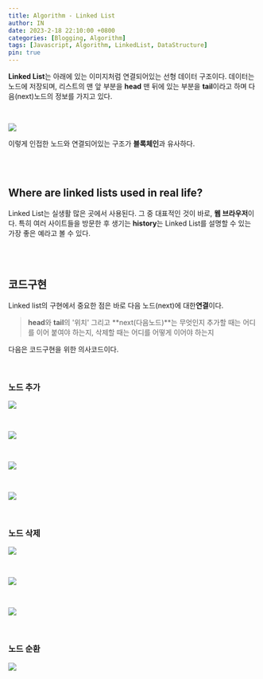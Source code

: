 ```yaml
---
title: Algorithm - Linked List
author: IN
date: 2023-2-18 22:10:00 +0800
categories: [Blogging, Algorithm]
tags: [Javascript, Algorithm, LinkedList, DataStructure]
pin: true
---
```


**Linked List**는 아래에 있는 이미지처럼 연결되어있는 선형 데이터 구조이다.
데이터는 노드에 저장되며, 리스트의 맨 앞 부분을 **head** 맨 뒤에 있는 부분을 **tail**이라고 하며 다음(next)노드의 정보를 가지고 있다.


<br />

![](https://images.velog.io/images/in63119/post/4db9da8e-a515-43d6-a584-3ccebf1be72f/%E1%84%89%E1%85%B3%E1%84%8F%E1%85%B3%E1%84%85%E1%85%B5%E1%86%AB%E1%84%89%E1%85%A3%E1%86%BA%202020-12-06%20%E1%84%8B%E1%85%A9%E1%84%92%E1%85%AE%201.35.40.png)


이렇게 인접한 노드와 연결되어있는 구조가 **블록체인**과 유사하다.

<br />
<br />

## Where are linked lists used in real life?
Linked List는 실생활 많은 곳에서 사용된다. 그 중 대표적인 것이 바로, **웹 브라우저**이다.
특히 여러 사이트들을 방문한 후 생기는 **history**는 Linked List를 설명할 수 있는 가장 좋은 예라고 볼 수 있다.

<br />
<br />

## 코드구현

Linked list의 구현에서 중요한 점은 바로 다음 노드(next)에 대한**연결**이다.
> **head**와 **tail**의 '위치' 그리고 **next(다음노드)**는 무엇인지
추가할 때는 어디를 이어 붙여야 하는지,
> 삭제할 때는 어디를 어떻게 이어야 하는지

다음은 코드구현을 위한 의사코드이다. 

<br />

### 노드 추가
![](https://images.velog.io/images/in63119/post/7aacbe80-c42c-4495-a803-d6810a7e0f17/LinkedList_PPT.001.jpeg)

<br />

![](https://images.velog.io/images/in63119/post/f4de9b73-668e-45fe-b3c7-714df5efcdc8/LinkedList_PPT.002.jpeg)

<br />

![](https://images.velog.io/images/in63119/post/015268d8-c0ff-4bb2-b531-5621486e7673/LinkedList_PPT.003.jpeg)

<br />

![](https://images.velog.io/images/in63119/post/0c1f8aad-49e7-41ec-86b1-8e2910a18bef/LinkedList_PPT.004.jpeg)

<br />

### 노드 삭제
![](https://images.velog.io/images/in63119/post/3843bbd5-807b-43bb-acbe-93dfe52199a9/LinkedList_PPT.005.jpeg)

<br />

![](https://images.velog.io/images/in63119/post/2e2fe10b-8834-45ff-9f6e-da7a5ec6be79/LinkedList_PPT.006.jpeg)

<br />

![](https://images.velog.io/images/in63119/post/dec15211-3141-4080-a842-2ef3830e6a2c/LinkedList_PPT.007.jpeg)

<br />

### 노드 순환
![](https://images.velog.io/images/in63119/post/a3a457ee-db40-4fb3-8c79-07019b4542cd/LinkedList_PPT.008.jpeg)
